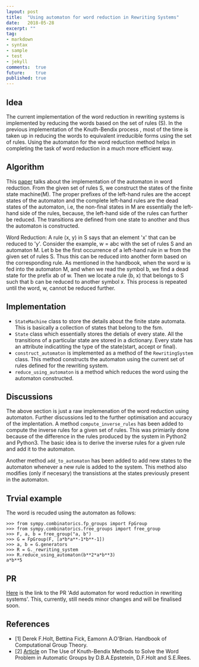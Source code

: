 ```yaml
---
layout: post
title:  "Using automaton for word reduction in Rewriting Systems"
date:   2018-05-28
excerpt: ""
tag:
- markdown 
- syntax
- sample
- test
- jekyll
comments:  true
future:    true
published: true
---
```


## Idea 
The current implementation of the word reduction in rewriting systems is implemented by reducing the words based on the set of rules (S). In the previous implementation of the  Knuth-Bendix process , most of the time is taken up in reducing the words to equivalent irreducible forms using the set of rules. Using the automaton for the word reduction method helps in completing the task of word reduction in a much more efficient way.

## Algorithm 
This [paper](https://www.sciencedirect.com/science/article/pii/S0747717108800934) talks about the implementation of the automaton in word reduction. From the given set of rules S, we construct the states of the finite state machine(M). The proper prefixes of the left-hand rules are the accept states of the automaton and the complete left-hand rules are the dead states of the automaton, i.e, the non-final states in M are essentially the left-hand side of the rules, because, the left-hand side of the rules can further be reduced. The transitions are defined from one state to another and thus the automaton is constructed.

Word Reduction: A rule (x, y) in S says that an element 'x' that can be reduced to 'y'. Consider the example, w = abc with the set of rules S and an automaton M. Let b be the first occurrence of a left-hand rule in w from the given set of rules S. Thus this can be reduced into another form based on the corresponding rule. As mentioned in the handbook, when the word w is fed into the automaton M, and when we read the symbol b, we find a dead state for the prefix ab of w. Then we locate a rule (b, x) that belongs to S such that b can be reduced to another symbol x. This process is repeated until the word, w, cannot be reduced further.

## Implementation

* `StateMachine` class to store the details about the finite state automata. This is basically a collection of states that belong to the fsm. 
* `State` class which essentially stores the detials of every state. All the transitions of a particular state are stored in a dictionary. Every state has an attribute indicatiting the type of the state(start, accept or final). 
* `construct_automaton` is implemented as a method of the `RewritingSystem` class. This method constructs the automaton using the current set of rules defined for the rewriting system.
* `reduce_using_automaton` is a method which reduces the word using the automaton constructed. 

## Discussions 

The above section is just a raw implemenation of the word reduction using automaton. Further discussions led to the further optimisation and accuracy of the implentation. A method `compute_inverse_rules` has been added to compute the inverse rules for a given set of rules. This was primiarily done because of the difference in the rules produced by the system in Python2 and Python3. The basic idea is to derive the inverse rules for a given rule and add it to the automaton. 

Another method `add_to_automaton` has been added to add new states to the automaton whenever a new rule is added to the system. This method also modifies (only if necesary) the transistions at the states previously present in the automaton. 

## Trvial example 
The word is recuded using the automaton as follows:
```
>>> from sympy.combinatorics.fp_groups import FpGroup
>>> from sympy.combinatorics.free_groups import free_group
>>> F, a, b = free_group("a, b")
>>> G = FpGroup(F, [a*b*a**-1*b**-1])
>>> a, b = G.generators
>>> R = G._rewriting_system
>>> R.reduce_using_automaton(b**2*a*b**3)
a*b**5
```

## PR
[Here](https://github.com/sympy/sympy/pull/14735) is the link to the PR 'Add automaton for word reduction in rewriting systems'. This, currently, still needs minor changes and will be finalised soon. 

## References 
* [1] Derek F.Holt, Bettina Fick, Eamonn A.O'Brian. Handbook of Computational Group Theory.
* [2] [Article](https://www.sciencedirect.com/science/article/pii/S0747717108800934) on The Use of Knuth-Bendix Methods to Solve the Word Problem in Automatic Groups by D.B.A.Epstetein, D.F.Holt and S.E.Rees.  

